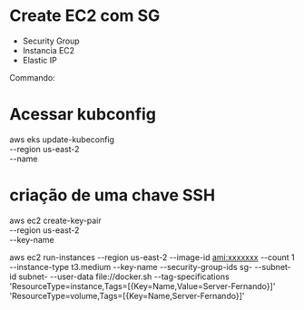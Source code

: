 # Create EC2 com SG


* Security Group
* Instancia EC2
* Elastic IP

Commando:  



# Acessar kubconfig 



aws eks update-kubeconfig \
--region us-east-2 \
--name <nome do cluster>


# criação de uma chave SSH 

aws ec2 create-key-pair \
--region us-east-2 \
--key-name <nome chave>


aws ec2 run-instances --region us-east-2 --image-id <ami:xxxxxxx> --count 1 --instance-type t3.medium --key-name <xxx> --security-group-ids sg-<xxxxxx> --subnet-id subnet-<xxxxxxx> --user-data file://docker.sh --tag-specifications 'ResourceType=instance,Tags=[{Key=Name,Value=Server-Fernando}]' 'ResourceType=volume,Tags=[{Key=Name,Server-Fernando}]'